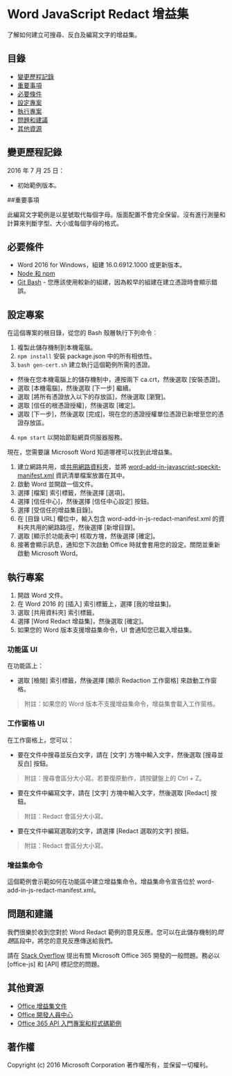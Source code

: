 # Word  JavaScript Redact 增益集

了解如何建立可搜尋、反白及編寫文字的增益集。    

## 目錄
* [變更歷程記錄](#change-history)
* [重要事項](#important-note)
* [必要條件](#prerequisites)
* [設定專案](#configure-the-project)
* [執行專案](#run-the-project)
* [問題和建議](#questions-and-comments)
* [其他資源](#additional-resources)

## 變更歷程記錄

2016 年 7 月 25 日：
* 初始範例版本。

##重要事項

此編寫文字範例是以星號取代每個字母。版面配置不會完全保留。沒有進行測量和計算來判斷字型、大小或每個字母的格式。

## 必要條件

* Word 2016 for Windows，組建 16.0.6912.1000 或更新版本。
* [Node 和 npm](https://nodejs.org/en/)
* [Git Bash](https://git-scm.com/downloads) - 您應該使用較新的組建，因為較早的組建在建立憑證時會顯示錯誤。

## 設定專案

在這個專案的根目錄，從您的 Bash 殼層執行下列命令︰

1. 複製此儲存機制到本機電腦。
2. ```npm install``` 安裝 package.json 中的所有相依性。
3. ```bash gen-cert.sh``` 建立執行這個範例所需的憑證。 
* 然後在您本機電腦上的儲存機制中，連按兩下 ca.crt，然後選取 [安裝憑證]<e />。 
* 選取 [本機電腦]<e />，然後選取 [下一步]<e /> 繼續。 
* 選取 [將所有憑證放入以下的存放區]<e />，然後選取 [瀏覽]<e />。  
* 選取 [信任的根憑證授權]<e />，然後選取 [確定]<e />。 
* 選取 [下一步]<e />，然後選取 [完成]<e />，現在您的憑證授權單位憑證已新增至您的憑證存放區。
4. ```npm start``` 以開始節點網頁伺服器服務。

現在，您需要讓 Microsoft Word 知道哪裡可以找到此增益集。

1. 建立網路共用，或[共用網路資料夾](https://technet.microsoft.com/zh-tw/library/cc770880.aspx)，並將 [word-add-in-javascript-speckit-manifest.xml](word-add-in-javascript-speckit-manifest.xml) 資訊清單檔案放置在其中。
3. 啟動 Word 並開啟一個文件。
4. 選擇 [檔案]<e /> 索引標籤，然後選擇 [選項]<e />。
5. 選擇 [信任中心]<e />，然後選擇 [信任中心設定]<e /> 按鈕。
6. 選擇 [受信任的增益集目錄]<e />。
7. 在 [目錄 URL]<e /> 欄位中，輸入包含 word-add-in-js-redact-manifest.xml 的資料夾共用的網路路徑，然後選擇 [新增目錄]<e />。
8. 選取 [顯示於功能表中]<e /> 核取方塊，然後選擇 [確定]<e />。
9. 接著會顯示訊息，通知您下次啟動 Office 時就會套用您的設定。關閉並重新啟動 Microsoft Word。

## 執行專案

1. 開啟 Word 文件。
2. 在 Word 2016 的 [插入]<e /> 索引標籤上，選擇 [我的增益集]<e />。
3. 選取 [共用資料夾]<e /> 索引標籤。
4. 選擇 [Word Redact 增益集]<e />，然後選取 [確定]<e />。
5. 如果您的 Word 版本支援增益集命令，UI 會通知您已載入增益集。

### 功能區 UI

在功能區上：
* 選取 [檢閱]<e /> 索引標籤，然後選擇 [顯示 Redaction 工作窗格]<e /> 來啟動工作窗格。

 > 附註：如果您的 Word 版本不支援增益集命令，增益集會載入工作窗格。

### 工作窗格 UI

在工作窗格上，您可以：
* 要在文件中搜尋並反白文字，請在 [文字] 方塊中輸入文字，然後選取 [搜尋並反白]<e /> 按鈕。
  
> 附註：搜尋會區分大小寫。若要復原動作，請按鍵盤上的 Ctrl + Z。

* 要在文件中編寫文字，請在 [文字] 方塊中輸入文字，然後選取 [Redact]<e /> 按鈕。
  
> 附註：Redact 會區分大小寫。   

* 要在文件中編寫選取的文字，請選擇 [Redact 選取的文字]<e /> 按鈕。
  
> 附註：Redact 會區分大小寫。       
  
### 增益集命令

這個範例會示範如何在功能區中建立增益集命令。增益集命令宣告位於 word-add-in-js-redact-manifest.xml。 

## 問題和建議

我們很樂於收到您對於 Word Redact 範例的意見反應。您可以在此儲存機制的*問題*區段中，將您的意見反應傳送給我們。

請在 [Stack Overflow](http://stackoverflow.com/questions/tagged/office-js+API) 提出有關 Microsoft Office 365 開發的一般問題。務必以 [office-js] 和 [API] 標記您的問題。

## 其他資源

* [Office 增益集文件](https://msdn.microsoft.com/zh-tw/library/office/jj220060.aspx)
* [Office 開發人員中心](http://dev.office.com/)
* [Office 365 API 入門專案和程式碼範例](http://msdn.microsoft.com/en-us/office/office365/howto/starter-projects-and-code-samples)

## 著作權
Copyright (c) 2016 Microsoft Corporation 著作權所有，並保留一切權利。


